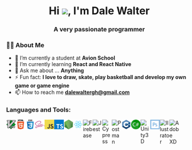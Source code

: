 <h1 align="center">Hi <img src="https://raw.githubusercontent.com/MartinHeinz/MartinHeinz/master/wave.gif" width="30px">, I'm Dale Walter</h1>
<h3 align="center">A very passionate programmer</h3>

### 🙋‍♂️ About Me
- 🔭 I’m currently a student at **Avion School**
- 🌱 I’m currently learning **React and React Native**
- 💬 Ask me about ... **Anything**
- ⚡ Fun fact: **I love to draw, skate, play basketball and develop my own game or game engine**
- 📫 How to reach me **dalewaltergh@gmail.com**


### Languages and Tools:
[<img align="left" alt="VIM" width="26px" src="https://raw.githubusercontent.com/github/explore/80688e429a7d4ef2fca1e82350fe8e3517d3494d/topics/vim/vim.png" />][github]
[<img align="left" alt="HTML5" width="26px" src="https://raw.githubusercontent.com/github/explore/80688e429a7d4ef2fca1e82350fe8e3517d3494d/topics/html/html.png" />][github]
[<img align="left" alt="CSS3" width="26px" src="https://raw.githubusercontent.com/github/explore/80688e429a7d4ef2fca1e82350fe8e3517d3494d/topics/css/css.png" />][github]
[<img align="left" alt="SASS" width="26px" src="https://raw.githubusercontent.com/github/explore/80688e429a7d4ef2fca1e82350fe8e3517d3494d/topics/sass/sass.png" />][github]
[<img align="left" alt="Javascript" width="26px" src="https://raw.githubusercontent.com/github/explore/80688e429a7d4ef2fca1e82350fe8e3517d3494d/topics/javascript/javascript.png" />][github]
[<img align="left" alt="Typescript" width="26px" src="https://raw.githubusercontent.com/github/explore/80688e429a7d4ef2fca1e82350fe8e3517d3494d/topics/typescript/typescript.png" />][github]
[<img align="left" alt="NodeJS" width="26px" src="https://raw.githubusercontent.com/github/explore/80688e429a7d4ef2fca1e82350fe8e3517d3494d/topics/nodejs/nodejs.png" />][github]
[<img align="left" alt="React" width="26px" src="https://raw.githubusercontent.com/github/explore/80688e429a7d4ef2fca1e82350fe8e3517d3494d/topics/react/react.png" />][github]
[<img align="left" alt="Firebase" width="26px" src="https://www.vectorlogo.zone/logos/firebase/firebase-icon.svg" />][github]
[<img align="left" alt="Jest" width="26px" src="https://www.vectorlogo.zone/logos/jestjsio/jestjsio-icon.svg" />][github]
[<img align="left" alt="Cypress" width="26px" src="https://raw.githubusercontent.com/simple-icons/simple-icons/6e46ec1fc23b60c8fd0d2f2ff46db82e16dbd75f/icons/cypress.svg" />][github]
[<img align="left" alt="Postman" width="26px" src="https://www.vectorlogo.zone/logos/getpostman/getpostman-icon.svg" />][github]
[<img align="left" alt="C++" width="26px" src="https://raw.githubusercontent.com/github/explore/180320cffc25f4ed1bbdfd33d4db3a66eeeeb358/topics/cpp/cpp.png" />][github]
[<img align="left" alt="CSharp" width="26px" src="https://raw.githubusercontent.com/github/explore/80688e429a7d4ef2fca1e82350fe8e3517d3494d/topics/csharp/csharp.png" />][github]
[<img align="left" alt="Unity3D" width="26px" src="https://www.vectorlogo.zone/logos/unity3d/unity3d-icon.svg" />][github]
[<img align="left" alt="Photoshop" width="26px" src="https://raw.githubusercontent.com/devicons/devicon/master/icons/photoshop/photoshop-line.svg" />][github]
[<img align="left" alt="Illustrator" width="26px" src="https://www.vectorlogo.zone/logos/adobe_illustrator/adobe_illustrator-icon.svg" />][github]
[<img align="left" alt="Adobe XD" width="26px" src="https://cdn.worldvectorlogo.com/logos/adobe-xd.svg" />][github]

[github]: https://github.com/wmaximdev
